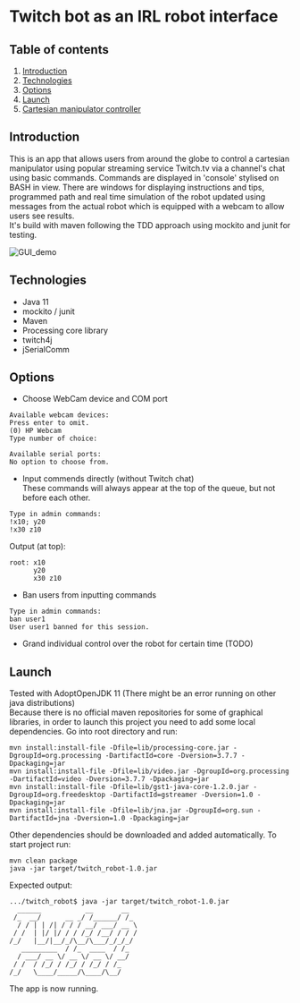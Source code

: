 # Twitch bot as an IRL robot interface

## Table of contents
1. [Introduction](#introduction)
2. [Technologies](#technologies)
3. [Options](#options)
4. [Launch](#launch)
5. [Cartesian manipulator controller](CartesianManipulatorDefault)

## Introduction <a name="introduction"></a>
This is an app that allows users from around the globe to control a cartesian manipulator using popular streaming service 
Twitch.tv via a channel's chat using basic commands. Commands are displayed in 'console' stylised on BASH in view. 
There are windows for displaying instructions and tips, programmed path and real time simulation of  the robot
updated using messages from the actual robot which is equipped with a webcam to allow users see results.
<br>
It's build with maven following the TDD approach using mockito and junit for testing.

![GUI_demo](https://imgur.com/fAMnI8x.jpg)

## Technologies <a name="technologies"></a>
- Java 11
- mockito / junit
- Maven
- Processing core library
- twitch4j
- jSerialComm

## Options <a name="options"></a>

- Choose WebCam device and COM port
```
Available webcam devices: 
Press enter to omit.
(0) HP Webcam
Type number of choice: 

Available serial ports: 
No option to choose from.
```
- Input commends directly (without Twitch chat)<br>
These commands will always appear at the top of the queue, but not before each other.
```
Type in admin commands: 
!x10; y20
!x30 z10
```
Output (at top):
```
root: x10
      y20
      x30 z10
```

- Ban users from inputting commands
```
Type in admin commands: 
ban user1
User user1 banned for this session.
```  

- Grand individual control over the robot for certain time (TODO)

## Launch <a name="launch"></a>
Tested with AdoptOpenJDK 11 (There might be an error running on other java distributions) <br>
Because there is no official maven repositories for some of graphical libraries, in order to launch this project
you need to add some local dependencies. Go into root directory and run:
```
mvn install:install-file -Dfile=lib/processing-core.jar -DgroupId=org.processing -DartifactId=core -Dversion=3.7.7 -Dpackaging=jar
mvn install:install-file -Dfile=lib/video.jar -DgroupId=org.processing -DartifactId=video -Dversion=3.7.7 -Dpackaging=jar
mvn install:install-file -Dfile=lib/gst1-java-core-1.2.0.jar -DgroupId=org.freedesktop -DartifactId=gstreamer -Dversion=1.0 -Dpackaging=jar
mvn install:install-file -Dfile=lib/jna.jar -DgroupId=org.sun -DartifactId=jna -Dversion=1.0 -Dpackaging=jar
```

Other dependencies should be downloaded and added automatically. To start project run:
```
mvn clean package
java -jar target/twitch_robot-1.0.jar
```

Expected output: 
```
.../twitch_robot$ java -jar target/twitch_robot-1.0.jar
  ______           __       __
 /_  __/      __ _/ /______/ /_
  / / | | /| / / / __/ ___/ __ \
 / /  | |/ |/ / / /_/ /__/ / / /
/_/   |__/|__/_/\__/\___/_/_/_/ 
   _________  / /_  ____  / /_  
  / ___/ __ \/ __ \/ __ \/ __/  
 / /  / /_/ / /_/ / /_/ / /_    
/_/   \____/_____/\____/\__/
```
The app is now running.

